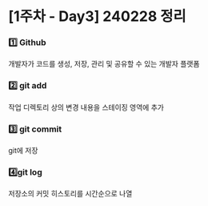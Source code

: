 # [1주차 - Day3] 240228 정리

### 1️⃣ Github

개발자가 코드를 생성, 저장, 관리 및 공유할 수 있는 개발자 플랫폼

### 2️⃣ git add

작업 디렉토리 상의 변경 내용을 스테이징 영역에 추가

### 3️⃣ git commit

git에 저장

### 4️⃣git log

저장소의 커밋 히스토리를 시간순으로 나열
